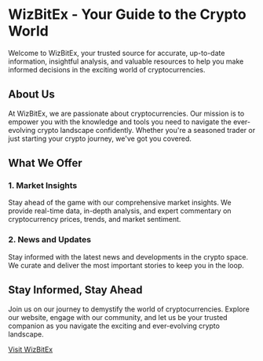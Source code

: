 # WizBitEx - Your Guide to the Crypto World

Welcome to WizBitEx, your trusted source for accurate, up-to-date information, insightful analysis, and valuable resources to help you make informed decisions in the exciting world of cryptocurrencies.

## About Us

At WizBitEx, we are passionate about cryptocurrencies. Our mission is to empower you with the knowledge and tools you need to navigate the ever-evolving crypto landscape confidently. Whether you're a seasoned trader or just starting your crypto journey, we've got you covered.

## What We Offer

### 1. **Market Insights**

Stay ahead of the game with our comprehensive market insights. We provide real-time data, in-depth analysis, and expert commentary on cryptocurrency prices, trends, and market sentiment.

### 2. **News and Updates**

Stay informed with the latest news and developments in the crypto space. We curate and deliver the most important stories to keep you in the loop.

## Stay Informed, Stay Ahead

Join us on our journey to demystify the world of cryptocurrencies. Explore our website, engage with our community, and let us be your trusted companion as you navigate the exciting and ever-evolving crypto landscape.

[Visit WizBitEx]([https://www.wizbitex.com](https://wizbitexx-1j16se829-kshitiz-monkecoder.vercel.app)https://wizbitexx-1j16se829-kshitiz-monkecoder.vercel.app)

